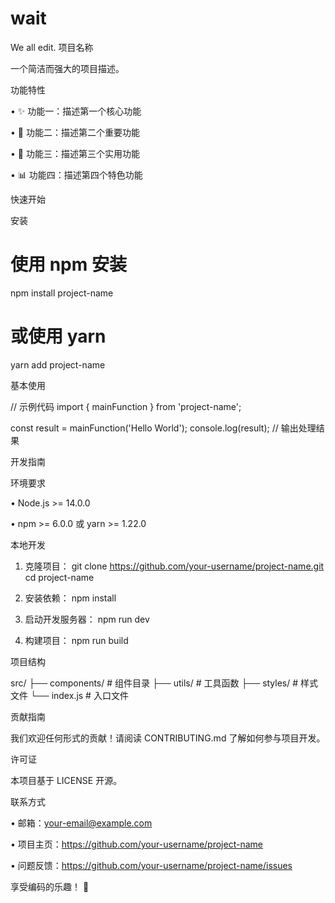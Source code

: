 # wait
We all edit.
项目名称

一个简洁而强大的项目描述。

功能特性

• ✨ 功能一：描述第一个核心功能

• 🚀 功能二：描述第二个重要功能  

• 🔧 功能三：描述第三个实用功能

• 📊 功能四：描述第四个特色功能

快速开始

安装

# 使用 npm 安装
npm install project-name

# 或使用 yarn
yarn add project-name


基本使用

// 示例代码
import { mainFunction } from 'project-name';

const result = mainFunction('Hello World');
console.log(result); // 输出处理结果


开发指南

环境要求

• Node.js >= 14.0.0

• npm >= 6.0.0 或 yarn >= 1.22.0

本地开发

1. 克隆项目：
git clone https://github.com/your-username/project-name.git
cd project-name


2. 安装依赖：
npm install


3. 启动开发服务器：
npm run dev


4. 构建项目：
npm run build


项目结构


src/
├── components/     # 组件目录
├── utils/          # 工具函数
├── styles/         # 样式文件
└── index.js        # 入口文件


贡献指南

我们欢迎任何形式的贡献！请阅读 CONTRIBUTING.md 了解如何参与项目开发。

许可证

本项目基于 LICENSE 开源。

联系方式

• 邮箱：your-email@example.com

• 项目主页：https://github.com/your-username/project-name

• 问题反馈：https://github.com/your-username/project-name/issues

享受编码的乐趣！ 🎉
